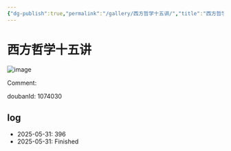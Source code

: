 ```yaml
---
{"dg-publish":true,"permalink":"/gallery/西方哲学十五讲/","title":"西方哲学十五讲","created":"2025-06-16T14:31:18.635+08:00"}
---
```



# 西方哲学十五讲

![image](https://hiraeth-picbed.oss-cn-beijing.aliyuncs.com/20250531155013.webp)

Comment: 



doubanId: 1074030

## log

- 2025-05-31: 396
- 2025-05-31: Finished
